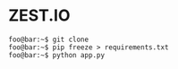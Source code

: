 # ZEST.IO
```console
foo@bar:~$ git clone 
foo@bar:~$ pip freeze > requirements.txt
foo@bar:~$ python app.py
```
